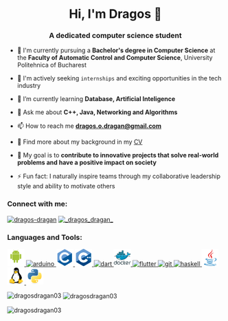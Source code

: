 <h1 align="center">Hi, I'm Dragos 👋</h1>
<h3 align="center">A dedicated computer science student</h3>

- 🔭 I'm currently pursuing a **Bachelor's degree in Computer Science** at the **Faculty of Automatic Control and Computer Science**, University Politehnica of Bucharest

- 🤔 I'm actively seeking `internships` and exciting opportunities in the tech industry

- 🌱 I’m currently learning **Database, Artificial Inteligence**

- 💬 Ask me about **C++, Java, Networking and Algorithms**

- 📫 How to reach me **dragos.o.dragan@gmail.com**

- 📄 Find more about my background in my [CV](https://drive.google.com/file/d/1dNnUnq804Za1C71WPup5A2gz9oJBNAda/view?usp=sharing)

- 🚀 My goal is to **contribute to innovative projects that solve real-world problems and have a positive impact on society**
  
- ⚡ Fun fact: I naturally inspire teams through my collaborative leadership style and ability to motivate others

<h3 align="left">Connect with me:</h3>
<p align="left">
<a href="https://linkedin.com/in/dragos-dragan" target="blank"><img align="center" src="https://raw.githubusercontent.com/rahuldkjain/github-profile-readme-generator/master/src/images/icons/Social/linked-in-alt.svg" alt="dragos-dragan" height="30" width="40" /></a>
<a href="https://instagram.com/_dragos_dragan_" target="blank"><img align="center" src="https://raw.githubusercontent.com/rahuldkjain/github-profile-readme-generator/master/src/images/icons/Social/instagram.svg" alt="_dragos_dragan_" height="30" width="40" /></a>
</p>

<h3 align="left">Languages and Tools:</h3>
<p align="left"> <a href="https://developer.android.com" target="_blank" rel="noreferrer"> <img src="https://raw.githubusercontent.com/devicons/devicon/master/icons/android/android-original-wordmark.svg" alt="android" width="40" height="40"/> </a> <a href="https://www.arduino.cc/" target="_blank" rel="noreferrer"> <img src="https://cdn.worldvectorlogo.com/logos/arduino-1.svg" alt="arduino" width="40" height="40"/> </a> <a href="https://www.cprogramming.com/" target="_blank" rel="noreferrer"> <img src="https://raw.githubusercontent.com/devicons/devicon/master/icons/c/c-original.svg" alt="c" width="40" height="40"/> </a> <a href="https://www.w3schools.com/cpp/" target="_blank" rel="noreferrer"> <img src="https://raw.githubusercontent.com/devicons/devicon/master/icons/cplusplus/cplusplus-original.svg" alt="cplusplus" width="40" height="40"/> </a> <a href="https://dart.dev" target="_blank" rel="noreferrer"> <img src="https://www.vectorlogo.zone/logos/dartlang/dartlang-icon.svg" alt="dart" width="40" height="40"/> </a> <a href="https://www.docker.com/" target="_blank" rel="noreferrer"> <img src="https://raw.githubusercontent.com/devicons/devicon/master/icons/docker/docker-original-wordmark.svg" alt="docker" width="40" height="40"/> </a> <a href="https://flutter.dev" target="_blank" rel="noreferrer"> <img src="https://www.vectorlogo.zone/logos/flutterio/flutterio-icon.svg" alt="flutter" width="40" height="40"/> </a> <a href="https://git-scm.com/" target="_blank" rel="noreferrer"> <img src="https://www.vectorlogo.zone/logos/git-scm/git-scm-icon.svg" alt="git" width="40" height="40"/> </a> <a href="https://www.haskell.org/" target="_blank" rel="noreferrer"> <img src="https://upload.wikimedia.org/wikipedia/commons/1/1c/Haskell-Logo.svg" alt="haskell" width="40" height="40"/> </a> <a href="https://www.java.com" target="_blank" rel="noreferrer"> <img src="https://raw.githubusercontent.com/devicons/devicon/master/icons/java/java-original.svg" alt="java" width="40" height="40"/> </a> <a href="https://www.linux.org/" target="_blank" rel="noreferrer"> <img src="https://raw.githubusercontent.com/devicons/devicon/master/icons/linux/linux-original.svg" alt="linux" width="40" height="40"/> </a> <a href="https://www.python.org" target="_blank" rel="noreferrer"> <img src="https://raw.githubusercontent.com/devicons/devicon/master/icons/python/python-original.svg" alt="python" width="40" height="40"/> </a> </p>

<p><img align="left" src="https://github-readme-stats.vercel.app/api/top-langs?username=dragosdragan03&show_icons=true&locale=en&layout=compact" alt="dragosdragan03" /></p>

<p>&nbsp;<img align="center" src="https://github-readme-stats.vercel.app/api?username=dragosdragan03&show_icons=true&locale=en" alt="dragosdragan03" /></p>

<p><img align="center" src="https://github-readme-streak-stats.herokuapp.com/?user=dragosdragan03&" alt="dragosdragan03" /></p>
